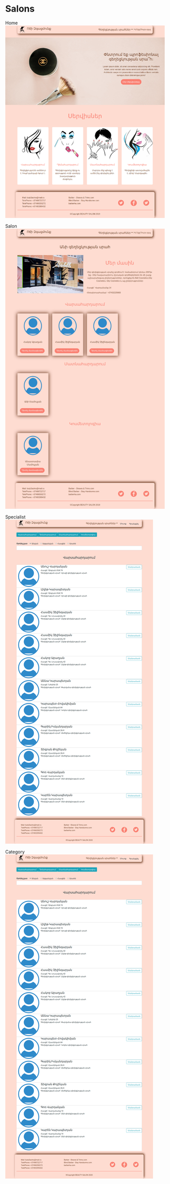 # Salons

Home
![Home](/screenshots/Salon%20Home.png)

Salon
![Salon](/screenshots/Salon%20Ani.png)

Specialist
![Specialist](/screenshots/Category%20page.png)

Category
![Category](/screenshots/Category%20page.png)

